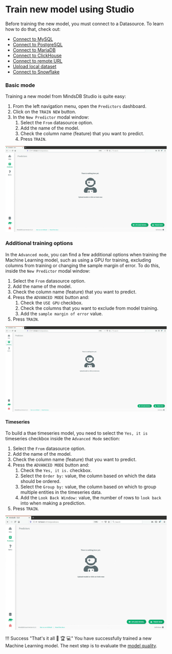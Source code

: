 # Train new model using Studio

Before training the new model, you must connect to a Datasource. To learn how to do that, check out:

* [Connect to MySQL](/datasources/mysql)
* [Connect to PostgreSQL](/datasources/mysql)
* [Connect to MariaDB](/datasources/mariadb)
* [Connect to ClickHouse](/datasources/clickhouse)
* [Connect to remote URL](/datasources/remote)
* [Upload local dataset](/datasources/local)
* [Connect to Snowflake](/datasources/snowflake)

### Basic mode

Training a new model from MindsDB Studio is quite easy:

1. From the left navigation menu, open the `Predictors` dashboard.
2. Click on the `TRAIN NEW` button.
3. In the `New Predictor` modal window:
    1. Select the `From` datasource option.
    2. Add the name of the model.
    3. Check the column name (feature) that you want to predict.
    4. Press `TRAIN`.

![Train model basic mode](/assets/predictors/train-basic.gif)

### Additional training options

In the `Advanced mode`, you can find a few additional options when training the Machine Learning model, such as using a GPU for training, excluding columns from training or changing the sample margin of error. To do this, inside the `New Predictor` modal window:

1. Select the `From` datasource option.
2. Add the name of the model.
3. Check the column name (feature) that you want to predict.
4. Press the `ADVANCED MODE` button and:
    1. Check the `USE GPU` checkbox.
    2. Check the columns that you want to exclude from model training.
    3. Add the `sample margin of error` value.
5. Press `TRAIN`.

![Train model advanced mode](/assets/predictors/train-advanced.gif)

#### Timeseries

To build a thae timeseries model, you need to select the `Yes, it is` timeseries checkbox inside the `Advanced Mode` section:

1. Select the `From` datasource option.
2. Add the name of the model.
3. Check the column name (feature) that you want to predict.
4. Press the `ADVANCED MODE` button and:
    1. Check the `Yes, it is.` checkbox.
    2. Select the `Order by:` value, the column based on which the data should be ordered.
    3. Select the `Group by:` value, the column based on which to group multiple entities in the timeseries data.
    4. Add the `Look Back Window:` value, the number of rows to `look back` into when making a prediction.
5. Press `TRAIN`.

![Train timeseries](/assets/predictors/train-timeseries.gif)


!!! Success "That's it all :tada: :trophy:  :computer:"
    You have successfully trained a new Machine Learning model. The next step is to evaluate the [model quality](/model/quality).